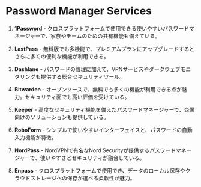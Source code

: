 # Password Manager Services

1. **1Password** - クロスプラットフォームで使用できる使いやすいパスワードマネージャーで、家族やチームのための共有機能も備えている。

2. **LastPass** - 無料版でも多機能で、プレミアムプランにアップグレードするとさらに多くの便利な機能が利用できる。

3. **Dashlane** - パスワードの管理に加えて、VPNサービスやダークウェブモニタリングも提供する総合セキュリティツール。

4. **Bitwarden** - オープンソースで、無料でも多くの機能が利用できる点が魅力。セキュリティ面でも高い評価を受けている。

5. **Keeper** - 高度なセキュリティ機能を備えたパスワードマネージャーで、企業向けのソリューションも提供している。

6. **RoboForm** - シンプルで使いやすいインターフェイスと、パスワードの自動入力機能が特徴。

7. **NordPass** - NordVPNで有名なNord Securityが提供するパスワードマネージャーで、使いやすさとセキュリティが融合している。

8. **Enpass** - クロスプラットフォームで使用でき、データのローカル保存やクラウドストレージへの保存が選べる柔軟性が魅力。
